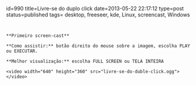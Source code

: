 id=990
title=Livre-se do duplo click
date=2013-05-22 22:17:12
type=post
status=published
tags= desktop, freeseer,  kde, Linux, screencast, Windows
~~~~~~


**Primeiro screen-cast**

**Como assistir:** botão direito do mouse sobre a imagem, escolha PLAY ou EXECUTAR. 

**Melhor visualização:** escolha FULL SCREEN ou TELA INTEIRA

<video width="640" height="360" src="livre-se-do-duble-click.ogg"></video>

